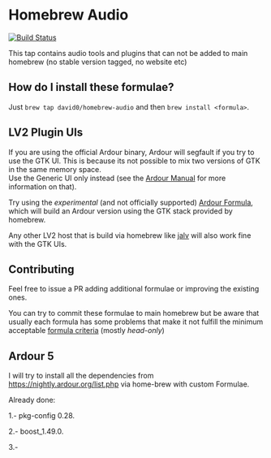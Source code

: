 # Homebrew Audio

[![Build Status](https://travis-ci.org/david0/homebrew-audio.svg?branch=master)](https://travis-ci.org/david0/homebrew-audio)


This tap contains audio tools and plugins that can not be added to main homebrew (no stable version tagged, no website etc)


## How do I install these formulae?

Just `brew tap david0/homebrew-audio` and then `brew install <formula>`.

## LV2 Plugin UIs

If you are using the official Ardour binary, Ardour will segfault if you try to use the GTK UI. This is because its not possible to mix two versions of GTK in the same memory space.  
Use the Generic UI only instead (see the [Ardour Manual](http://manual.ardour.org/working-with-plugins/working-with-ardour-built-plugin-editors/) for more information on that).

Try using the *experimental* (and not officially supported) [Ardour Formula](https://github.com/david0/homebrew-audio/blob/master/Formula/ardour4.rb), which will build an Ardour version using the GTK stack provided by homebrew.

Any other LV2 host that is build via homebrew like [jalv](https://github.com/david0/homebrew-audio/blob/master/Formula/jalv.rb) will also work fine with the GTK UIs.


## Contributing

Feel free to issue a PR adding additional formulae or improving the existing ones.

You can try to commit these formulae to main homebrew but be aware that usually each formula has some problems that make it not fulfill the minimum acceptable [formula criteria](https://github.com/Homebrew/homebrew/blob/master/share/doc/homebrew/Acceptable-Formulae.md) (mostly *head-only*)

## Ardour 5

I will try to install all the dependencies from https://nightly.ardour.org/list.php via home-brew with custom Formulae.

Already done:

1.- pkg-config 0.28.

2.- boost_1.49.0.

3.- 
